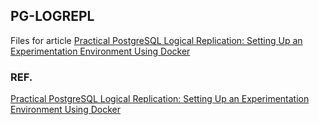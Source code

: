 ## PG-LOGREPL

Files for article [Practical PostgreSQL Logical Replication: Setting Up an Experimentation Environment Using Docker](https://dev.to/ietxaniz/practical-postgresql-logical-replication-setting-up-an-experimentation-environment-using-docker-4h50)



### REF.
[Practical PostgreSQL Logical Replication: Setting Up an Experimentation Environment Using Docker](https://dev.to/ietxaniz/practical-postgresql-logical-replication-setting-up-an-experimentation-environment-using-docker-4h50)
